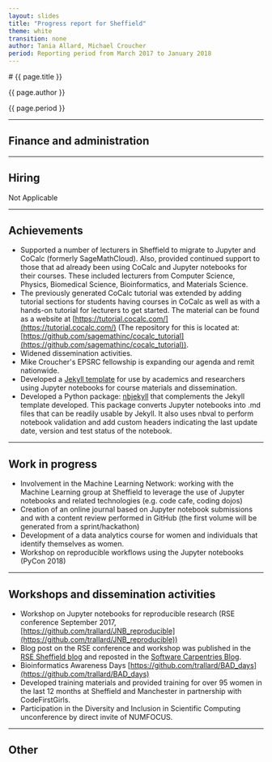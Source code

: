 ```yaml
---
layout: slides
title: "Progress report for Sheffield"
theme: white
transition: none
author: Tania Allard, Michael Croucher
period: Reporting period from March 2017 to January 2018
---
```


<section data-markdown data-separator="^---\n" data-separator-vertical="^--\n">
# {{ page.title }}

{{ page.author }}


{{ page.period }}

---

## Finance and administration



---
## Hiring
Not Applicable

---
## Achievements

- Supported a number of lecturers in Sheffield to migrate to Jupyter and CoCalc
(formerly SageMathCloud). Also, provided continued support to those that ad already been using CoCalc and
Jupyter notebooks for their courses.
These included lecturers from Computer Science, Physics, Biomedical
Science, Bioinformatics, and Materials Science.
- The previously generated CoCalc tutorial was extended by adding tutorial
sections for students having courses in CoCalc as well as with a hands-on
tutorial for lecturers to get started. The material can be found as a website at [https://tutorial.cocalc.com/](https://tutorial.cocalc.com/) (The repository for this is located at:[https://github.com/sagemathinc/cocalc_tutorial](https://github.com/sagemathinc/cocalc_tutorial)).
- Widened dissemination activities.
- Mike Croucher's EPSRC fellowship is expanding our agenda and remit nationwide.
- Developed a [Jekyll template](https://github.com/trallard/Modules-template)
for use by academics and researchers using Jupyter notebooks for course materials and dissemination.
- Developed a Python package:  [nbjekyll](https://github.com/trallard/nbjekyll) that complements the Jekyll template developed.
This package converts Jupyter notebooks into .md files that can be readily usable by Jekyll. It also uses nbval to perform notebook validation and add custom headers indicating the last update date, version and test status of the notebook.

---

## Work in progress

- Involvement in the Machine Learning Network: working with the Machine Learning group at Sheffield to leverage the use of Jupyter notebooks and related technologies (e.g. code cafe, coding dojos)
- Creation of an online journal based on Jupyter notebook submissions and with a content review performed in GitHub (the first volume will be generated from a sprint/hackathon)
- Development of a data analytics course for women and individuals that identify themselves as women.
- Workshop on reproducible workflows using the Jupyter notebooks (PyCon 2018)

---
## Workshops and dissemination activities

- Workshop on Jupyter notebooks for reproducible research (RSE conference September 2017, [https://github.com/trallard/JNB_reproducible](https://github.com/trallard/JNB_reproducible))
- Blog post on the RSE conference and workshop was published in the [RSE Sheffield blog](www.rse.shef.ac.uk/blog) and reposted in the [Software Carpentries Blog](https://software-carpentry.org/blog/2018/01/rse-conf-repost.html).
- Bioinformatics Awareness Days [https://github.com/trallard/BAD_days](https://github.com/trallard/BAD_days)
- Developed training materials and provided training for over 95 women in the last 12 months at Sheffield and Manchester in partnership with CodeFirstGirls.
- Participation in the Diversity and Inclusion in Scientific Computing unconference by direct invite of NUMFOCUS.


---
## Other


</section>

